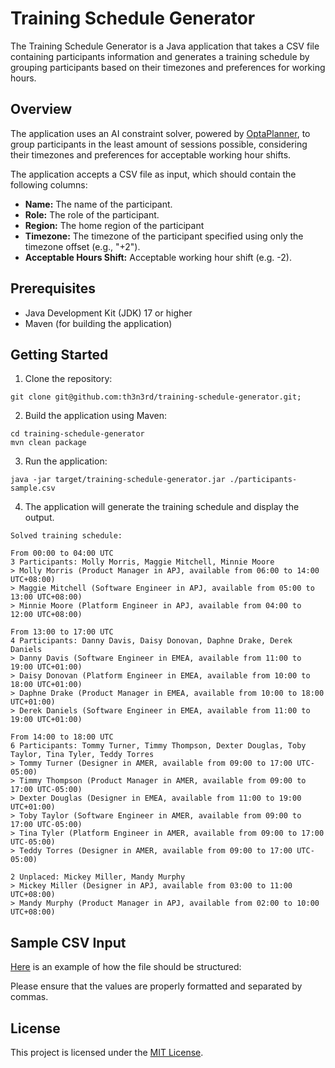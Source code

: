 # Training Schedule Generator

The Training Schedule Generator is a Java application that takes a CSV file containing participants information and
generates a training schedule by grouping participants based on their timezones and preferences for working hours.

## Overview

The application uses an AI constraint solver, powered by [OptaPlanner](https://www.optaplanner.org/docs/optaplanner/latest/planner-introduction/planner-introduction.html),
to group participants in the least amount of sessions possible, considering their timezones and preferences for acceptable working hour shifts.

The application accepts a CSV file as input, which should contain the following columns:
- **Name:** The name of the participant.
- **Role:** The role of the participant.
- **Region:** The home region of the participant
- **Timezone:** The timezone of the participant specified using only the timezone offset (e.g., "+2").
- **Acceptable Hours Shift:** Acceptable working hour shift (e.g. -2).

## Prerequisites

- Java Development Kit (JDK) 17 or higher
- Maven (for building the application)

## Getting Started

1. Clone the repository:

```
git clone git@github.com:th3n3rd/training-schedule-generator.git;
```

2. Build the application using Maven:

```
cd training-schedule-generator
mvn clean package
```

3. Run the application:

```
java -jar target/training-schedule-generator.jar ./participants-sample.csv
```

4. The application will generate the training schedule and display the output.

```
Solved training schedule:

From 00:00 to 04:00 UTC
3 Participants: Molly Morris, Maggie Mitchell, Minnie Moore
> Molly Morris (Product Manager in APJ, available from 06:00 to 14:00 UTC+08:00)
> Maggie Mitchell (Software Engineer in APJ, available from 05:00 to 13:00 UTC+08:00)
> Minnie Moore (Platform Engineer in APJ, available from 04:00 to 12:00 UTC+08:00)

From 13:00 to 17:00 UTC
4 Participants: Danny Davis, Daisy Donovan, Daphne Drake, Derek Daniels
> Danny Davis (Software Engineer in EMEA, available from 11:00 to 19:00 UTC+01:00)
> Daisy Donovan (Platform Engineer in EMEA, available from 10:00 to 18:00 UTC+01:00)
> Daphne Drake (Product Manager in EMEA, available from 10:00 to 18:00 UTC+01:00)
> Derek Daniels (Software Engineer in EMEA, available from 11:00 to 19:00 UTC+01:00)

From 14:00 to 18:00 UTC
6 Participants: Tommy Turner, Timmy Thompson, Dexter Douglas, Toby Taylor, Tina Tyler, Teddy Torres
> Tommy Turner (Designer in AMER, available from 09:00 to 17:00 UTC-05:00)
> Timmy Thompson (Product Manager in AMER, available from 09:00 to 17:00 UTC-05:00)
> Dexter Douglas (Designer in EMEA, available from 11:00 to 19:00 UTC+01:00)
> Toby Taylor (Software Engineer in AMER, available from 09:00 to 17:00 UTC-05:00)
> Tina Tyler (Platform Engineer in AMER, available from 09:00 to 17:00 UTC-05:00)
> Teddy Torres (Designer in AMER, available from 09:00 to 17:00 UTC-05:00)

2 Unplaced: Mickey Miller, Mandy Murphy
> Mickey Miller (Designer in APJ, available from 03:00 to 11:00 UTC+08:00)
> Mandy Murphy (Product Manager in APJ, available from 02:00 to 10:00 UTC+08:00)
```

## Sample CSV Input

[Here](./participants-sample.csv) is an example of how the file should be structured:

Please ensure that the values are properly formatted and separated by commas.

## License

This project is licensed under the [MIT License](./LICENSE).
